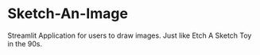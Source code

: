 # Sketch-An-Image
Streamlit Application for users to draw images. Just like Etch A Sketch Toy in the 90s.
